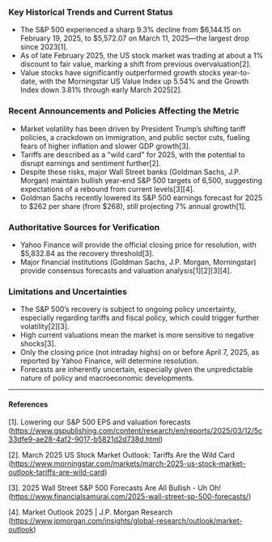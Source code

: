 ### Key Historical Trends and Current Status

- The S&P 500 experienced a sharp 9.3% decline from $6,144.15 on February 19, 2025, to $5,572.07 on March 11, 2025—the largest drop since 2023[1].
- As of late February 2025, the US stock market was trading at about a 1% discount to fair value, marking a shift from previous overvaluation[2].
- Value stocks have significantly outperformed growth stocks year-to-date, with the Morningstar US Value Index up 5.54% and the Growth Index down 3.81% through early March 2025[2].

### Recent Announcements and Policies Affecting the Metric

- Market volatility has been driven by President Trump’s shifting tariff policies, a crackdown on immigration, and public sector cuts, fueling fears of higher inflation and slower GDP growth[3].
- Tariffs are described as a "wild card" for 2025, with the potential to disrupt earnings and sentiment further[2].
- Despite these risks, major Wall Street banks (Goldman Sachs, J.P. Morgan) maintain bullish year-end S&P 500 targets of 6,500, suggesting expectations of a rebound from current levels[3][4].
- Goldman Sachs recently lowered its S&P 500 earnings forecast for 2025 to $262 per share (from $268), still projecting 7% annual growth[1].

### Authoritative Sources for Verification

- Yahoo Finance will provide the official closing price for resolution, with $5,832.84 as the recovery threshold[3].
- Major financial institutions (Goldman Sachs, J.P. Morgan, Morningstar) provide consensus forecasts and valuation analysis[1][2][3][4].

### Limitations and Uncertainties

- The S&P 500’s recovery is subject to ongoing policy uncertainty, especially regarding tariffs and fiscal policy, which could trigger further volatility[2][3].
- High current valuations mean the market is more sensitive to negative shocks[3].
- Only the closing price (not intraday highs) on or before April 7, 2025, as reported by Yahoo Finance, will determine resolution.
- Forecasts are inherently uncertain, especially given the unpredictable nature of policy and macroeconomic developments.

---

#### References

[1]. Lowering our S&P 500 EPS and valuation forecasts (https://www.gspublishing.com/content/research/en/reports/2025/03/12/5c33dfe9-ae28-4af2-9017-b5821d2d738d.html)

[2]. March 2025 US Stock Market Outlook: Tariffs Are the Wild Card (https://www.morningstar.com/markets/march-2025-us-stock-market-outlook-tariffs-are-wild-card)

[3]. 2025 Wall Street S&P 500 Forecasts Are All Bullish - Uh Oh! (https://www.financialsamurai.com/2025-wall-street-sp-500-forecasts/)

[4]. Market Outlook 2025 | J.P. Morgan Research (https://www.jpmorgan.com/insights/global-research/outlook/market-outlook)